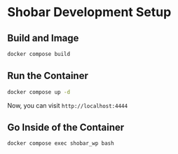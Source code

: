 # Shobar Development Setup

## Build and Image
```bash
docker compose build
```

## Run the Container
```bash
docker compose up -d
```

Now, you can visit `http://localhost:4444`

## Go Inside of the Container
```bash
docker compose exec shobar_wp bash
```
